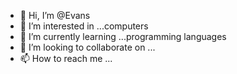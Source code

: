 - 👋 Hi, I’m @Evans 
- 👀 I’m interested in ...computers
- 🌱 I’m currently learning ...programming languages
- 💞️ I’m looking to collaborate on ...
- 📫 How to reach me ...

<!---
Evans is a ✨ special ✨ repository because its `README.md` (this file) appears on your GitHub profile.
You can click the Preview link to take a look at your changes.
--->
